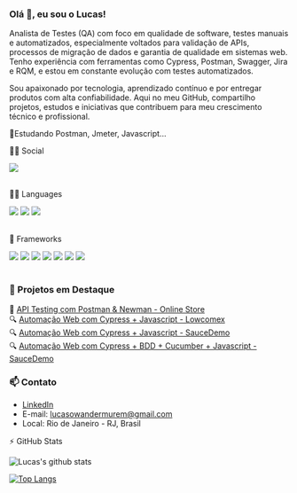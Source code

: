 ### Olá 👋, eu sou o Lucas!

Analista de Testes (QA) com foco em qualidade de software, testes manuais e automatizados, especialmente voltados para validação de APIs, processos de migração de dados e garantia de qualidade em sistemas web.
Tenho experiência com ferramentas como Cypress, Postman, Swagger, Jira e RQM, e estou em constante evolução com testes automatizados.

Sou apaixonado por tecnologia, aprendizado contínuo e por entregar produtos com alta confiabilidade. Aqui no meu GitHub, compartilho projetos, estudos e iniciativas que contribuem para meu crescimento técnico e profissional.

🌱Estudando Postman, Jmeter, Javascript...

👨👩 Social
<div style:align:right>
  <a href = "https://www.linkedin.com/in/lucaswander/">
    <img src = "https://img.shields.io/badge/lucaswander-%230077B5.svg?&style=&logo=linkedin&logoColor=white">
  </a>
</div><br>

👩‍💻 Languages
<div style:align-right>
  <img src = "https://img.shields.io/badge/HTML5-E34F26?style=&logo=html5&logoColor=white">
  <img src = "https://img.shields.io/badge/CSS3-1572B6?style=&logo=css3&logoColor=white">
  <img src = "https://img.shields.io/badge/JavaScript-F7DF1E?style=&logo=javascript&logoColor=black">
</div><br> 
 
  🚀 Frameworks 
<div style:align-right>
  <img src = "https://img.shields.io/badge/cypress-43853D?style=&logo=cypress&logoColor=white">
  <img src = "https://img.shields.io/badge/postman-43853D?style=&logo=postman&logoColor=white">
  <img src = "https://img.shields.io/badge/jmeter-43853D?style=&logo=node-dot-js&logoColor=white">
  <img src = "https://img.shields.io/badge/Node.js-43853D?style=&logo=node-dot-js&logoColor=white">
  <img src = "https://img.shields.io/badge/npm-CB3837?style=&logo=npm&logoColor=white">
  <img src = "https://img.shields.io/badge/Yarn-2C8EBB?style=&logo=yarn&logoColor=white">
  <img src = "https://img.shields.io/badge/Git-F05032?style=&logo=git&logoColor=white">
</div><br>

### 📂 Projetos em Destaque

🧪 [API Testing com Postman & Newman - Online Store](https://github.com/LucasWandermurem/online-store-postman-api)  
🔍 [Automação Web com Cypress + Javascript - Lowcomex](https://github.com/LucasWandermurem/lowcomex-cypress-web)  
🔍 [Automação Web com Cypress + Javascript - SauceDemo](https://github.com/LucasWandermurem/sauce-demo-cypress-web)  
🔍 [Automação Web com Cypress + BDD + Cucumber + Javascript - SauceDemo](https://github.com/LucasWandermurem/sauce-demo-cypress-web-bdd)
<!--📁 [Casos de Teste - Projeto Exemplo](https://github.com/seuusuario/test-case-documentation)-->

### 📫 Contato

- [LinkedIn](https://www.linkedin.com/in/lucaswandermurem)
- E-mail: lucasowandermurem@gmail.com
- Local: Rio de Janeiro - RJ, Brasil

⚡ GitHub Stats <br>

![Lucas's github stats](https://github-readme-stats.vercel.app/api?username=LucasWandermurem&hide=issues&show_icons=true&theme=merko&show_owner)

[![Top Langs](https://github-readme-stats.vercel.app/api/top-langs/?username=LucasWandermurem&layout=compact)](https://github.com/LucasWandermurem/github-readme-stats)

<!-- <a href="https://github.com/LucasWandermurem/github-readme-stats">
  <img align="center" src="https://github-readme-stats.vercel.app/api/pin/?username=LucasWandermurem&repo=github-readme-stats" />
</a>
<a href="https://github.com/LucasWandermurem/portfolio">
  <img align="center" src="https://github-readme-stats.vercel.app/api/pin/?username=LucasWandermurem&repo=portfolio" />
</a> -->

<!--
**LucasWandermurem/LucasWandermurem** is a ✨ _special_ ✨ repository because its `README.md` (this file) appears on your GitHub profile.

Here are some ideas to get you started:

- 🔭 I’m currently working on ...
- 🌱 I’m currently learning ...
- 👯 I’m looking to collaborate on ...
- 🤔 I’m looking for help with ...
- 💬 Ask me about ...
- 📫 How to reach me: ...
- 😄 Pronouns: ...
- ⚡ Fun fact: ...
-->

